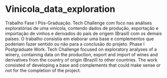 # Vinicola_data_exploration
Trabalho Fase I Pós-Graduação. Tech Challenge com foco nas análises exploratórias de uma vinícola, contendo dados de produção, exportação e importação de vinhos e derivados do país de origem (Brasil) com os demais países.    O trabalho consistia em elaborar uma base e complementos que poderiam fazer sentido ou não para a conclusão do projeto.                             Phase I Postgraduate Work. Tech Challenge focused on exploratory analyses of a winery, containing data on the production, export and import of wines and derivatives from the country of origin (Brazil) to other countries. The work consisted of developing a base and complements that could make sense or not for the completion of the project.
